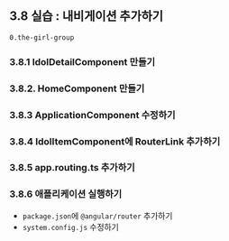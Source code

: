 ## 3.8 실습 : 내비게이션 추가하기

`0.the-girl-group`

### 3.8.1 IdolDetailComponent 만들기

### 3.8.2. HomeComponent 만들기

### 3.8.3 ApplicationComponent 수정하기

### 3.8.4 IdolItemComponent에 RouterLink 추가하기

### 3.8.5 app.routing.ts 추가하기

### 3.8.6 애플리케이션 실행하기
- `package.json`에 `@angular/router` 추가하기
- `system.config.js` 수정하기
